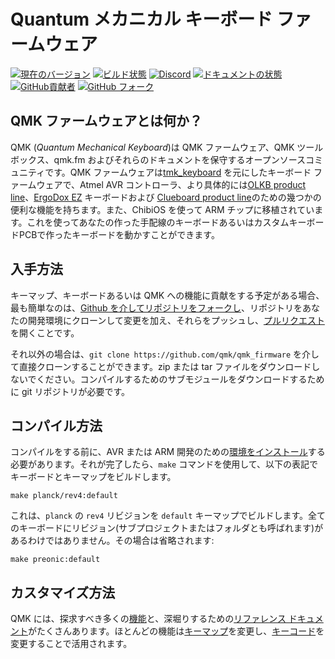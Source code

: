 # Quantum メカニカル キーボード ファームウェア

[![現在のバージョン](https://img.shields.io/github/tag/qmk/qmk_firmware.svg)](https://github.com/qmk/qmk_firmware/tags)
[![ビルド状態](https://travis-ci.org/qmk/qmk_firmware.svg?branch=master)](https://travis-ci.org/qmk/qmk_firmware)
[![Discord](https://img.shields.io/discord/440868230475677696.svg)](https://discord.gg/Uq7gcHh)
[![ドキュメントの状態](https://img.shields.io/badge/docs-ready-orange.svg)](https://docs.qmk.fm)
[![GitHub貢献者](https://img.shields.io/github/contributors/qmk/qmk_firmware.svg)](https://github.com/qmk/qmk_firmware/pulse/monthly)
[![GitHub フォーク](https://img.shields.io/github/forks/qmk/qmk_firmware.svg?style=social&label=Fork)](https://github.com/qmk/qmk_firmware/)

## QMK ファームウェアとは何か？

QMK (*Quantum Mechanical Keyboard*)は QMK ファームウェア、QMK ツールボックス、qmk.fm およびそれらのドキュメントを保守するオープンソースコミュニティです。QMK ファームウェアは[tmk\_keyboard](http://github.com/tmk/tmk_keyboard) を元にしたキーボード ファームウェアで、Atmel AVR コントローラ、より具体的には[OLKB product line](http://olkb.com)、[ErgoDox EZ](http://www.ergodox-ez.com) キーボードおよび [Clueboard product line](http://clueboard.co/)のための幾つかの便利な機能を持ちます。また、ChibiOS を使って ARM チップに移植されています。これを使ってあなたの作った手配線のキーボードあるいはカスタムキーボードPCBで作ったキーボードを動かすことができます。

## 入手方法

キーマップ、キーボードあるいは QMK への機能に貢献をする予定がある場合、最も簡単なのは、[Github を介してリポジトリをフォークし](https://github.com/qmk/qmk_firmware#fork-destination-box)、リポジトリをあなたの開発環境にクローンして変更を加え、それらをプッシュし、[プルリクエスト](https://github.com/qmk/qmk_firmware/pulls)を開くことです。

それ以外の場合は、`git clone https://github.com/qmk/qmk_firmware` を介して直接クローンすることができます。zip または tar ファイルをダウンロードしないでください。コンパイルするためのサブモジュールをダウンロードするために git リポジトリが必要です。

## コンパイル方法

コンパイルをする前に、AVR または ARM 開発のための[環境をインストール](getting_started_build_tools.md)する必要があります。それが完了したら、`make` コマンドを使用して、以下の表記でキーボードとキーマップをビルドします。

    make planck/rev4:default

これは、`planck` の `rev4` リビジョンを `default` キーマップでビルドします。全てのキーボードにリビジョン(サブプロジェクトまたはフォルダとも呼ばれます)があるわけではありません。その場合は省略されます:

    make preonic:default

## カスタマイズ方法

QMK には、探求すべき多くの[機能](features.md)と、深堀りするための[リファレンス ドキュメント](http://docs.qmk.fm)がたくさんあります。ほとんどの機能は[キーマップ](keymap.md)を変更し、[キーコード](keycodes.md)を変更することで活用されます。
